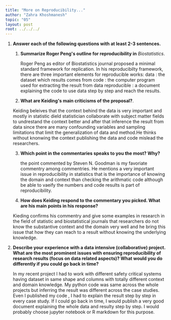 ```yaml
---
title: "More on Reproducibility..."
author: "Zahra Khoshmanesh"
topic: "05"
layout: post
root: ../../../
---
```



1. **Answer each of the following questions with at least 2-3 sentences.**

    1. **Summarize Roger Peng's outline for reproducibility in** *Biostatistics*. 
    
        Roger Peng as editor of Biostatistics journal proposed a minimal standard framework for replication. 
        In his reproducibilty  framework, there are three important elements for reproducible works:
          data : the dataset which results comes from
          code : the computer program used for extracting the result from data
          reproducible : a document explaining the code to use data step by step and reach the results.
            
    2. **What are Keiding's main criticisms of the proposal?**. 
    
    Keiding beleives that the context behind the data is very important and mostly in statistic dield statistician collaborate 
    with subject matter fields to undrestand the context better and after that inference the result from data since there are
    many confounding variables and sampling limitations that limit the generalization of data and method.He thinks without 
    knonwing the context publishing the data and code mislead the researchers.
    
    3. **Which point in the commentaries speaks to you the most? Why?**
    
        the point commented by Steven N. Goodman is my favoriate commentry among commentries. He mentions a very important issue in 
        reproducibility in statistics that is the importance of knowing the domain and context than checking the arithmatic code 
        although be able to vaeify the numbers and code results is part of reproducibility.
        
    4. **How does Keiding respond to the commentary you picked. What are his main points in his response?**
    
     Kieding confirms his commentry and give some examples in research in the field of statistic  and biostatistical journals that 
     researchers do not know the substantive context and the domain very well and he bring this issue that how they can reach to a
     result without knowing the underlying knowledge.
     
    
2. **Describe your experience with a data intensive (collaborative) project. What are the most prominent issues with ensuring reproducibility of research results (focus on data related aspects)? What would you do differently if you could go back in time?**

    In my recent project I had to work with different safety critical systems having dataset in same shape and columns
    with totally different context and domain knowledge. My python code was same across the whole projects but inferring the 
    result was different across the case studies. Even I published my code , I had to explain the result step by step in every
    case study.
    If I could go back in time, I would publish a very good document explaining the whole data and resulty step by step. 
    I would probably choose jupyter notebook or R markdown for this purpose.
